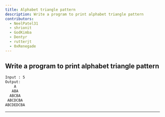 ```yaml
---
title: Alphabet triangle pattern
description: Write a program to print alphabet triangle pattern
contributors:
  - NeelPatel31
  - shrionit
  - GodKimba
  - Dentyr
  - rutterjt
  - 0xRenegade
---
```


## Write a program to print alphabet triangle pattern

```txt
Input : 5
Output:
    A
   ABA
  ABCBA
 ABCDCBA
ABCDEDCBA
```

---
